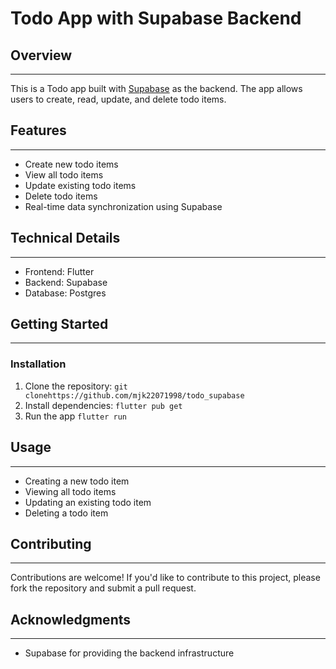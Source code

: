 # Todo App with Supabase Backend

## Overview

-----------

This is a Todo app built with [Supabase](https://supabase.io/) as the backend. The app allows users to create, read, update, and delete todo items.

## Features

------------

* Create new todo items
* View all todo items
* Update existing todo items
* Delete todo items
* Real-time data synchronization using Supabase

## Technical Details

--------------------

* Frontend: Flutter
* Backend: Supabase
* Database: Postgres

## Getting Started

-------------------

### Installation

1. Clone the repository: `git clonehttps://github.com/mjk22071998/todo_supabase`
2. Install dependencies: `flutter pub get`
3. Run the app `flutter run`

## Usage

---------

* Creating a new todo item
* Viewing all todo items
* Updating an existing todo item
* Deleting a todo item

## Contributing

---------------

Contributions are welcome! If you'd like to contribute to this project, please fork the repository and submit a pull request.

## Acknowledgments

----------------

* Supabase for providing the backend infrastructure

